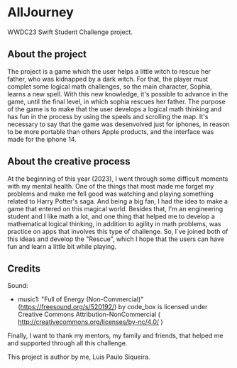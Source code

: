 # AllJourney

WWDC23 Swift Student Challenge project.

## About the project
The project is a game which the user helps a little witch to rescue her father, who was kidnapped by a dark witch. For that, the player must complet some logical math challenges, so the main character, Sophia, learns a new spell. With this new knowledge, it's possible to advance in the game, until the final level, in which sophia rescues her father.
The purpose of the game is to make that the user develops a logical math thinking and has fun in the process by using the speels and scrolling the map.
It's necessary to say that the game was desenvolved just for iphones, in reason to be more portable than others Apple products, and the interface was made for the iphone 14.


## About the creative process
At the beginning of this year (2023), I went through some difficult moments with my mental health. One of the things that most made me forget my problems and make me fell good was watching and playing something related to Harry Potter's saga. And being a big fan, I had the idea to make a game that entered on this magical world. 
Besides that, I'm an engineering student and I like math a lot, and one thing that helped me to develop a mathematical logical thinking, in addition to agility in math problems, was practice on apps that involves this type of challenge.
So, I`ve joined both of this ideas and develop the "Rescue", which I hope that the users can have fun and learn a little bit while playing.


## Credits
Sound:
- music1: "Full of Energy (Non-Commercial)" (https://freesound.org/s/520192/) by code_box is licensed under Creative Commons Attribution-NonCommercial ( http://creativecommons.org/licenses/by-nc/4.0/ )



Finally, I want to thank my mentors, my family and friends, that helped me and supported through all this challenge.


This project is author by me, Luis Paulo Siqueira.
